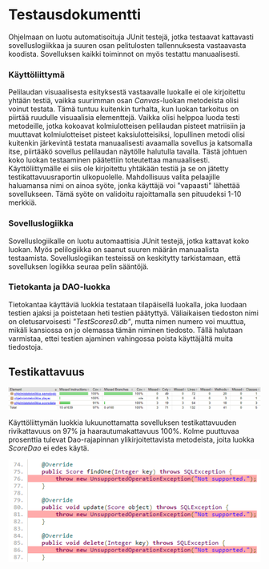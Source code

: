# Testausdokumentti

Ohjelmaan on luotu automatisoituja JUnit testejä, jotka testaavat kattavasti sovelluslogiikkaa ja suuren osan pelitulosten tallennuksesta vastaavasta koodista. Sovelluksen kaikki toiminnot on myös testattu manuaalisesti.

### Käyttöliittymä

Pelilaudan visuaalisesta esityksestä vastaavalle luokalle ei ole kirjoitettu yhtään testiä, vaikka suurimman osan *Canvas*-luokan metodeista olisi voinut testata. Tämä tuntuu kuitenkin turhalta, kun luokan tarkoitus on piirtää ruudulle visuaalisia elementtejä. Vaikka olisi helppoa luoda testi metodeille, jotka kokoavat kolmiulotteisen pelilaudan pisteet matriisiin ja muuttavat kolmiulotteiset pisteet kaksiulotteisiksi, lopullinen metodi olisi kuitenkin järkevintä testata manuaalisesti avaamalla sovellus ja katsomalla itse, piirtääkö sovellus pelilaudan näytölle halutulla tavalla. Tästä johtuen koko luokan testaaminen päätettiin toteutettaa manuaalisesti. Käyttöliittymälle ei siis ole kirjoitettu yhtäkään testiä ja se on jätetty testikattavuusraportin ulkopuolelle. Mahdollisuus valita pelaajille haluamansa nimi on ainoa syöte, jonka käyttäjä voi "vapaasti" lähettää sovellukseen. Tämä syöte on validoitu rajoittamalla sen pituudeksi 1-10 merkkiä.

### Sovelluslogiikka

Sovelluslogiikalle on luotu automaattisia JUnit testejä, jotka kattavat koko luokan. Myös pelilogiikka on saanut suuren määrän manuaalista testaamista. Sovelluslogiikan testeissä on keskitytty tarkistamaan, että sovelluksen logiikka seuraa pelin sääntöjä.

### Tietokanta ja DAO-luokka

Tietokantaa käyttäviä luokkia testataan tilapäisellä luokalla, joka luodaan testien ajaksi ja poistetaan heti testien päätyttyä. Väliaikaisen tiedoston nimi on oletusarvoisesti *"TestScores0.db"*, mutta nimen numero voi muuttua, mikäli kansiossa on jo olemassa tämän niminen tiedosto. Tällä halutaan varmistaa, ettei testien ajaminen vahingossa poista käyttäjältä muita tiedostoja.

## Testikattavuus

<img src="https://raw.githubusercontent.com/pyigyli/ot-harjoitustyo/master/harjoitustyo/ConnectFour3D/dokumentaatio/kuvat/testikattavuus.png">

Käyttöliittymän luokkia lukuunottamatta sovelluksen testikattavuuden rivikattavuus on 97% ja haarautumakattavuus 100%. Kolme puuttuvaa prosenttia tulevat Dao-rajapinnan ylikirjoitettavista metodeista, joita luokka *ScoreDao* ei edes käytä.

<img src="https://raw.githubusercontent.com/pyigyli/ot-harjoitustyo/master/harjoitustyo/ConnectFour3D/dokumentaatio/kuvat/kattamattomat_metodit.png">